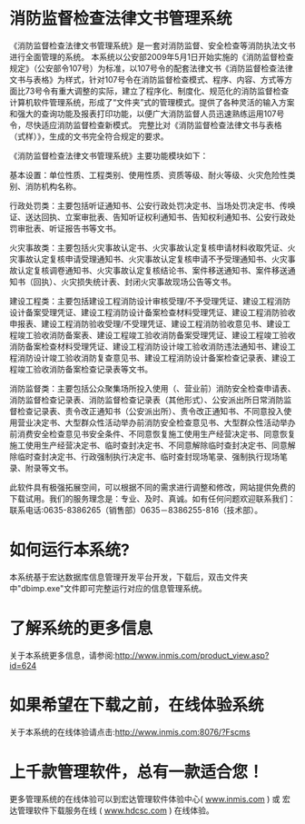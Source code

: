 # 消防监督检查法律文书管理系统

《消防监督检查法律文书管理系统》是一套对消防监督、安全检查等消防执法文书进行全面管理的系统。 本系统以公安部2009年5月1日开始实施的《消防监督检查规定》（公安部令107号）为标准，以107号令的配套法律文书《消防监督检查法律文书与表格》为样式，针对107号令在消防监督检查模式、程序、内容、方式等方面比73号令有重大调整的实际，建立了程序化、制度化、规范化的消防监督检查计算机软件管理系统，形成了“文件夹”式的管理模式。提供了各种灵活的输入方案和强大的查询功能及报表打印功能，以便广大消防监督人员迅速熟练运用107号令，尽快适应消防监督检查新模式。 完整比对《消防监督检查法律文书与表格（式样）》，生成的文书完全符合规定的要求。

《消防监督检查法律文书管理系统》主要功能模块如下：

基本设置：单位性质、工程类别、使用性质、资质等级、耐火等级、火灾危险性类别、消防机构名称。

行政处罚类：主要包括听证通知书、公安行政处罚决定书、当场处罚决定书、传唤证、送达回执、立案审批表、告知听证权利通知书、告知权利通知书、公安行政处罚审批表、听证报告书等文书。

火灾事故类：主要包括火灾事故认定书、火灾事故认定复核申请材料收取凭证、火灾事故认定复核申请受理通知书、火灾事故认定复核申请不予受理通知书、火灾事故认定复核调卷通知书、火灾事故认定复核结论书、案件移送通知书、案件移送通知书（回执）、火灾损失统计表、封闭火灾事故现场公告等文书。

建设工程类：主要包括建设工程消防设计审核受理/不予受理凭证、建设工程消防设计备案受理凭证、建设工程消防设计备案检查材料受理凭证、建设工程消防验收申报表、建设工程消防验收受理/不受理凭证、建设工程消防验收意见书、建设工程竣工验收消防备案表、建设工程竣工验收消防备案受理凭证、建设工程竣工验收消防备案检查材料受理凭证、建设工程消防设计竣工验收消防违法通知书、建设工程消防设计竣工验收消防复查意见书、建设工程消防设计备案检查记录表、建设工程竣工验收消防备案检查记录表等文书。

消防监督类：主要包括公众聚集场所投入使用（、营业前）消防安全检查申请表、消防监督检查记录表、消防监督检查记录表（其他形式）、公安派出所日常消防监督检查记录表、责令改正通知书（公安派出所）、责令改正通知书、不同意投入使用营业决定书、大型群众性活动举办前消防安全检查意见书、大型群众性活动举办前消费安全检查意见书安全条件、不同意恢复施工使用生产经营决定书、同意恢复施工使用生产经营决定书、临时查封决定书、不同意解除临时查封决定书、同意解除临时查封决定书、行政强制执行决定书、临时查封现场笔录、强制执行现场笔录、附录等文书。

此软件具有极强拓展空间，可以根据不同的需求进行调整和修改，网站提供免费的下载试用。我们的服务理念是：专业、及时、真诚。如有任何问题欢迎联系我们：联系电话:0635-8386265（销售部）0635－8386255-816（技术部）。


# 如何运行本系统?

本系统基于宏达数据库信息管理开发平台开发，下载后，双击文件夹中"dbimp.exe"文件即可完整运行对应的信息管理系统。

# 了解系统的更多信息

关于本系统更多信息，请参阅:http://www.inmis.com/product_view.asp?id=624

# 如果希望在下载之前，在线体验系统

关于本系统的在线体验请点击:http://www.inmis.com:8076/?Fscms

# 上千款管理软件，总有一款适合您！

更多管理系统的在线体验可以到宏达管理软件体验中心( www.inmis.com ) 或 宏达管理软件下载服务在线 ( www.hdcsc.com ) 在线体验。


